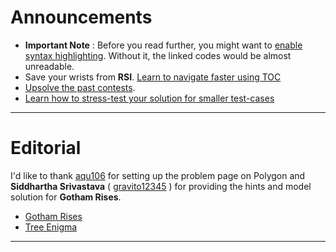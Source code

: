 # Announcements
* **Important Note** : Before you read further, you might want to [enable syntax highlighting](../../documentation/documentation.md). Without it, the linked codes would be almost unreadable. 
* Save your wrists from **RSI**. [Learn to navigate faster using TOC](../../documentation/faster-navigation.md)
* [Upsolve the past contests](../../invitation-link/invitation-link.md).
* [Learn how to stress-test your solution for smaller test-cases](../../documentation/stress-testing.md)

----

# Editorial

I'd like to thank [aqu106](https://github.com/aqu106) for setting up the problem page on Polygon and **Siddhartha Srivastava** ( [gravito12345](https://codeforces.com/profile/gravito12345) ) for providing the hints and model solution for **Gotham Rises**.

* [Gotham Rises](gotham-rises/gotham-rises.md)
* [Tree Enigma](tree-enigma/tree-enigma.md)
----
